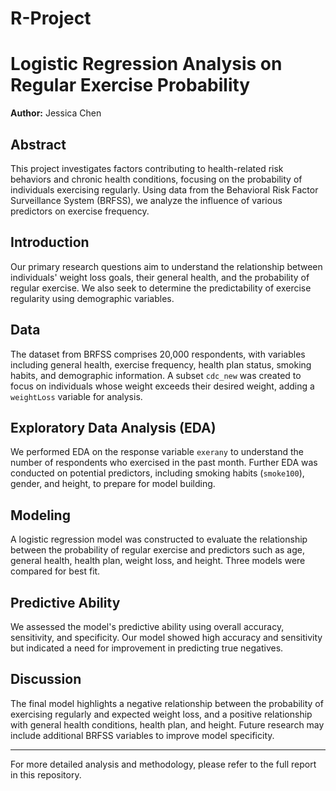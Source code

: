 # R-Project

# Logistic Regression Analysis on Regular Exercise Probability

**Author:** Jessica Chen

## Abstract

This project investigates factors contributing to health-related risk behaviors and chronic health conditions, focusing on the probability of individuals exercising regularly. Using data from the Behavioral Risk Factor Surveillance System (BRFSS), we analyze the influence of various predictors on exercise frequency.

## Introduction

Our primary research questions aim to understand the relationship between individuals' weight loss goals, their general health, and the probability of regular exercise. We also seek to determine the predictability of exercise regularity using demographic variables.

## Data

The dataset from BRFSS comprises 20,000 respondents, with variables including general health, exercise frequency, health plan status, smoking habits, and demographic information. A subset `cdc_new` was created to focus on individuals whose weight exceeds their desired weight, adding a `weightLoss` variable for analysis.

## Exploratory Data Analysis (EDA)

We performed EDA on the response variable `exerany` to understand the number of respondents who exercised in the past month. Further EDA was conducted on potential predictors, including smoking habits (`smoke100`), gender, and height, to prepare for model building.

## Modeling

A logistic regression model was constructed to evaluate the relationship between the probability of regular exercise and predictors such as age, general health, health plan, weight loss, and height. Three models were compared for best fit.

## Predictive Ability

We assessed the model's predictive ability using overall accuracy, sensitivity, and specificity. Our model showed high accuracy and sensitivity but indicated a need for improvement in predicting true negatives.

## Discussion

The final model highlights a negative relationship between the probability of exercising regularly and expected weight loss, and a positive relationship with general health conditions, health plan, and height. Future research may include additional BRFSS variables to improve model specificity.

---

For more detailed analysis and methodology, please refer to the full report in this repository.
